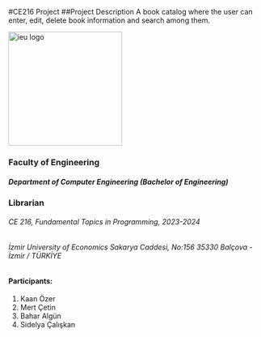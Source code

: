 

#CE216 Project
##Project Description
A book catalog where the user can enter, edit, delete book information and search among them.


<img src="./logo.png" alt="ieu logo" width="225" height="225" > 

### Faculty of Engineering

#####  Department of Computer Engineering (Bachelor of Engineering)

###  Librarian

###### CE 216, Fundamental Topics in Programming, 2023-2024

###### İzmir University of Economics Sakarya Caddesi, No:156 35330 Balçova - İzmir / TÜRKİYE
 

#### Participants:
                
1. Kaan Özer
2. Mert Çetin
3. Bahar Algün
4. Sidelya Çalışkan 
                
 
